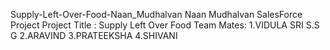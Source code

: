 Supply-Left-Over-Food-Naan_Mudhalvan
Naan Mudhalvan SalesForce Project
Project Title : Supply Left Over Food
Team Mates:
1.VIDULA SRI S.S G 2.ARAVIND 3.PRATEEKSHA 4.SHIVANI
